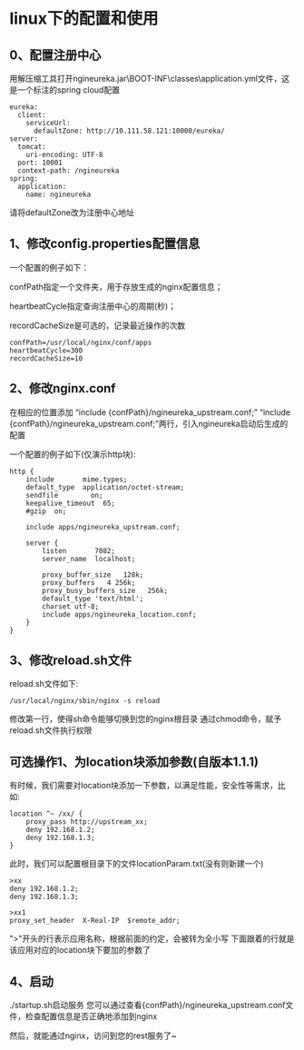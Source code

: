 # linux下的配置和使用
## 0、配置注册中心
用解压缩工具打开ngineureka.jar\BOOT-INF\classes\application.yml文件，这是一个标注的spring cloud配置
```
eureka:
  client:
    serviceUrl:
      defaultZone: http://10.111.58.121:10000/eureka/
server:
  tomcat:
    uri-encoding: UTF-8
  port: 10001
  context-path: /ngineureka
spring:
  application:
    name: ngineureka
```
请将defaultZone改为注册中心地址

## 1、修改config.properties配置信息
一个配置的例子如下：

confPath指定一个文件夹，用于存放生成的nginx配置信息；

heartbeatCycle指定查询注册中心的周期(秒)；

recordCacheSize是可选的，记录最近操作的次数
```
confPath=/usr/local/nginx/conf/apps
heartbeatCycle=300
recordCacheSize=10
```

## 2、修改nginx.conf
在相应的位置添加 “include {confPath}/ngineureka_upstream.conf;” “include {confPath}/ngineureka_upstream.conf;”两行，引入ngineureka启动后生成的配置

一个配置的例子如下(仅演示http块):

```
http {
    include       mime.types;
    default_type  application/octet-stream;
    sendfile        on;
    keepalive_timeout  65;
    #gzip  on;
    
    include apps/ngineureka_upstream.conf;
    
    server {
        listen       7082;
        server_name  localhost;
		
	    proxy_buffer_size   128k;
	    proxy_buffers   4 256k;
	    proxy_busy_buffers_size   256k;
	    default_type 'text/html';
	    charset utf-8;
	    include apps/ngineureka_location.conf;
    }
}
```

## 3、修改reload.sh文件
reload.sh文件如下:
```
/usr/local/nginx/sbin/nginx -s reload
```
修改第一行，使得sh命令能够切换到您的nginx根目录
通过chmod命令，赋予reload.sh文件执行权限

## 可选操作1、为location块添加参数(自版本1.1.1)
有时候，我们需要对location块添加一下参数，以满足性能，安全性等需求，比如:
```
location ^~ /xx/ {
	proxy_pass http://upstream_xx;
	deny 192.168.1.2;
	deny 192.168.1.3;
}
```
此时，我们可以配置根目录下的文件locationParam.txt(没有则新建一个)
```
>xx
deny 192.168.1.2;
deny 192.168.1.3;

>xx1
proxy_set_header  X-Real-IP  $remote_addr;
```
">"开头的行表示应用名称，根据前面的约定，会被转为全小写
下面跟着的行就是该应用对应的location块下要加的参数了

## 4、启动
./startup.sh启动服务
您可以通过查看{confPath}/ngineureka_upstream.conf文件，检查配置信息是否正确地添加到nginx

然后，就能通过nginx，访问到您的rest服务了~